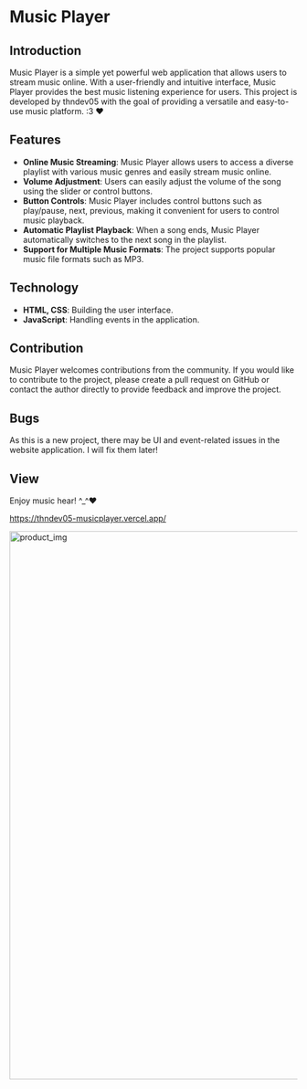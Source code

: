 # Music Player

## Introduction
Music Player is a simple yet powerful web application that allows users to stream music online. With a user-friendly and intuitive interface, Music Player provides the best music listening experience for users. This project is developed by thndev05 with the goal of providing a versatile and easy-to-use music platform. :3 ❤️

## Features
- **Online Music Streaming**: Music Player allows users to access a diverse playlist with various music genres and easily stream music online.
- **Volume Adjustment**: Users can easily adjust the volume of the song using the slider or control buttons.
- **Button Controls**: Music Player includes control buttons such as play/pause, next, previous, making it convenient for users to control music playback.
- **Automatic Playlist Playback**: When a song ends, Music Player automatically switches to the next song in the playlist.
- **Support for Multiple Music Formats**: The project supports popular music file formats such as MP3.

## Technology
- **HTML, CSS**: Building the user interface.
- **JavaScript**: Handling events in the application.

## Contribution
Music Player welcomes contributions from the community. If you would like to contribute to the project, please create a pull request on GitHub or contact the author directly to provide feedback and improve the project.

## Bugs
As this is a new project, there may be UI and event-related issues in the website application. I will fix them later!

## View
Enjoy music hear! ^_^❤️

https://thndev05-musicplayer.vercel.app/

<img width="960" alt="product_img" src="https://github.com/thndev05/MusicPlayer/assets/138297165/04994b14-8776-48ec-9a49-1a3d1425b2c0">

